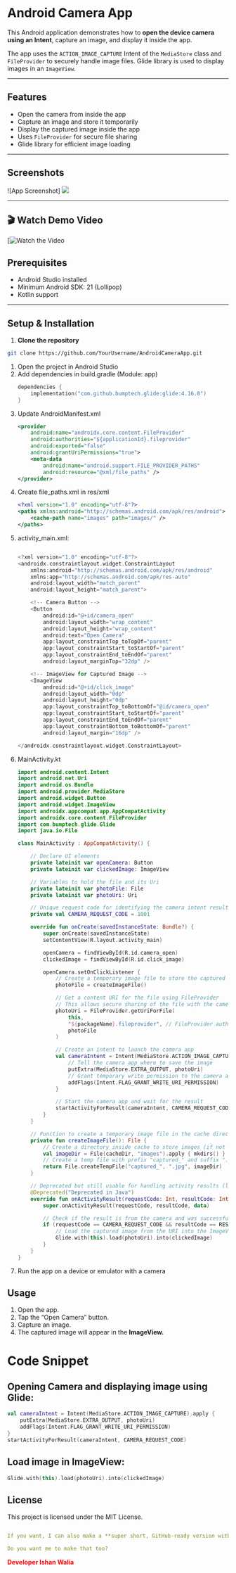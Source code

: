 # Android Camera App

This Android application demonstrates how to **open the device camera using an Intent**, capture an image, and display it inside the app.  

The app uses the `ACTION_IMAGE_CAPTURE` Intent of the `MediaStore` class and `FileProvider` to securely handle image files. Glide library is used to display images in an `ImageView`.  

---

## Features

- Open the camera from inside the app  
- Capture an image and store it temporarily  
- Display the captured image inside the app  
- Uses `FileProvider` for secure file sharing  
- Glide library for efficient image loading  

---

## Screenshots

![App Screenshot]
<img src="Screenshot 2025-10-26 185408.png"><!-- Replace with your actual screenshot -->

---

## 🎬 Watch Demo Video
[![Watch the Video](https://youtu.be/xFbWtEuvujk?si=-6wh9cD5HjPKSTe8)
## Prerequisites

- Android Studio installed  
- Minimum Android SDK: 21 (Lollipop)  
- Kotlin support  

---

## Setup & Installation

1. **Clone the repository**  

```bash
git clone https://github.com/YourUsername/AndroidCameraApp.git
```
<ol type=1>
<li>Open the project in Android Studio</li>

<li>Add dependencies in build.gradle (Module: app)</li>

```kt
dependencies {
    implementation("com.github.bumptech.glide:glide:4.16.0")
}
```
<li>Update AndroidManifest.xml</li>

```xml
<provider
    android:name="androidx.core.content.FileProvider"
    android:authorities="${applicationId}.fileprovider"
    android:exported="false"
    android:grantUriPermissions="true">
    <meta-data
        android:name="android.support.FILE_PROVIDER_PATHS"
        android:resource="@xml/file_paths" />
</provider>
```
<li>Create file_paths.xml in res/xml</li>

```xml
<?xml version="1.0" encoding="utf-8"?>
<paths xmlns:android="http://schemas.android.com/apk/res/android">
    <cache-path name="images" path="images/" />
</paths>
```
<li>activity_main.xml:</li>

```kt

<?xml version="1.0" encoding="utf-8"?>
<androidx.constraintlayout.widget.ConstraintLayout
    xmlns:android="http://schemas.android.com/apk/res/android"
    xmlns:app="http://schemas.android.com/apk/res-auto"
    android:layout_width="match_parent"
    android:layout_height="match_parent">

    <!-- Camera Button -->
    <Button
        android:id="@+id/camera_open"
        android:layout_width="wrap_content"
        android:layout_height="wrap_content"
        android:text="Open Camera"
        app:layout_constraintTop_toTopOf="parent"
        app:layout_constraintStart_toStartOf="parent"
        app:layout_constraintEnd_toEndOf="parent"
        android:layout_marginTop="32dp" />

    <!-- ImageView for Captured Image -->
    <ImageView
        android:id="@+id/click_image"
        android:layout_width="0dp"
        android:layout_height="0dp"
        app:layout_constraintTop_toBottomOf="@id/camera_open"
        app:layout_constraintStart_toStartOf="parent"
        app:layout_constraintEnd_toEndOf="parent"
        app:layout_constraintBottom_toBottomOf="parent"
        android:layout_margin="16dp" />

</androidx.constraintlayout.widget.ConstraintLayout>
```
<li>MainActivity.kt</li>

```kt
import android.content.Intent
import android.net.Uri
import android.os.Bundle
import android.provider.MediaStore
import android.widget.Button
import android.widget.ImageView
import androidx.appcompat.app.AppCompatActivity
import androidx.core.content.FileProvider
import com.bumptech.glide.Glide
import java.io.File

class MainActivity : AppCompatActivity() {

    // Declare UI elements
    private lateinit var openCamera: Button
    private lateinit var clickedImage: ImageView

    // Variables to hold the file and its Uri
    private lateinit var photoFile: File
    private lateinit var photoUri: Uri

    // Unique request code for identifying the camera intent result
    private val CAMERA_REQUEST_CODE = 1001

    override fun onCreate(savedInstanceState: Bundle?) {
        super.onCreate(savedInstanceState)
        setContentView(R.layout.activity_main)

        openCamera = findViewById(R.id.camera_open)
        clickedImage = findViewById(R.id.click_image)

        openCamera.setOnClickListener {
            // Create a temporary image file to store the captured photo
            photoFile = createImageFile()

            // Get a content URI for the file using FileProvider
            // This allows secure sharing of the file with the camera app
            photoUri = FileProvider.getUriForFile(
                this,
                "${packageName}.fileprovider", // FileProvider authority (defined in manifest)
                photoFile
            )

            // Create an intent to launch the camera app
            val cameraIntent = Intent(MediaStore.ACTION_IMAGE_CAPTURE).apply {
                // Tell the camera app where to save the image
                putExtra(MediaStore.EXTRA_OUTPUT, photoUri)
                // Grant temporary write permission to the camera app for the URI
                addFlags(Intent.FLAG_GRANT_WRITE_URI_PERMISSION)
            }

            // Start the camera app and wait for the result
            startActivityForResult(cameraIntent, CAMERA_REQUEST_CODE)
        }
    }

    // Function to create a temporary image file in the cache directory
    private fun createImageFile(): File {
        // Create a directory inside cache to store images (if not already created)
        val imageDir = File(cacheDir, "images").apply { mkdirs() }
        // Create a temp file with prefix "captured_" and suffix ".jpg"
        return File.createTempFile("captured_", ".jpg", imageDir)
    }

    // Deprecated but still usable for handling activity results (like camera)
    @Deprecated("Deprecated in Java")
    override fun onActivityResult(requestCode: Int, resultCode: Int, data: Intent?) {
        super.onActivityResult(requestCode, resultCode, data)

        // Check if the result is from the camera and was successful
        if (requestCode == CAMERA_REQUEST_CODE && resultCode == RESULT_OK) {
            // Load the captured image from the URI into the ImageView using Glide
            Glide.with(this).load(photoUri).into(clickedImage)
        }
    }
}
```
<li>Run the app on a device or emulator with a camera</li>

</ol>

##  Usage
<ol type=1>
<li>Open the app.</li>
<li>Tap the “Open Camera” button.</li>
<li>Capture an image.</li>
<li>The captured image will appear in the <b>ImageView.</b></li>
</ol>


# Code Snippet

## Opening Camera and displaying image using Glide:
```kt
val cameraIntent = Intent(MediaStore.ACTION_IMAGE_CAPTURE).apply {
    putExtra(MediaStore.EXTRA_OUTPUT, photoUri)
    addFlags(Intent.FLAG_GRANT_WRITE_URI_PERMISSION)
}
startActivityForResult(cameraIntent, CAMERA_REQUEST_CODE)

```

## Load image in ImageView:
```kt
Glide.with(this).load(photoUri).into(clickedImage)

```

## License

This project is licensed under the MIT License.


```yaml

If you want, I can also make a **super short, GitHub-ready version with badges, 3-4 lines of features, and screenshot**, perfect for a clean repo look.  

Do you want me to make that too?

```
<p><strong><span style="color:red;">Developer Ishan Walia</span></strong></p>

